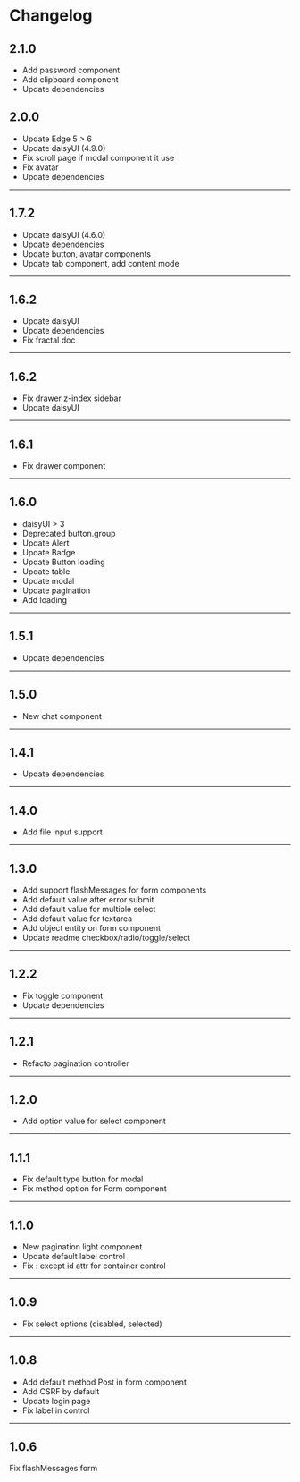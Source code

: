 # Changelog

## 2.1.0
- Add password component
- Add clipboard component
- Update dependencies

## 2.0.0
- Update Edge 5 > 6
- Update daisyUI (4.9.0)
- Fix scroll page if modal component it use
- Fix avatar
- Update dependencies

***

## 1.7.2

- Update daisyUI (4.6.0)
- Update dependencies
- Update button, avatar components
- Update tab component, add content mode

***

## 1.6.2

- Update daisyUI
- Update dependencies
- Fix fractal doc

***

## 1.6.2

- Fix drawer z-index sidebar
- Update daisyUI

***

## 1.6.1

- Fix drawer component

***

## 1.6.0

- daisyUI > 3
- Deprecated button.group
- Update Alert
- Update Badge
- Update Button loading
- Update table
- Update modal
- Update pagination
- Add loading

***

## 1.5.1

- Update dependencies

***

## 1.5.0

- New chat component

***

## 1.4.1

- Update dependencies

***

## 1.4.0

- Add file input support

***

## 1.3.0

- Add support flashMessages for form components
- Add default value after error submit
- Add default value for multiple select
- Add default value for textarea
- Add object entity on form component
- Update readme checkbox/radio/toggle/select

***

## 1.2.2

- Fix toggle component
- Update dependencies

***

## 1.2.1

- Refacto pagination controller

***

## 1.2.0

- Add option value for select component

***

## 1.1.1

- Fix default type button for modal
- Fix method option for Form component

***

## 1.1.0

- New pagination light component
- Update default label control
- Fix : except id attr for container control

***

## 1.0.9

- Fix select options (disabled, selected)

***

## 1.0.8

- Add default method Post in form component
- Add CSRF by default
- Update login page
- Fix label in control

***

## 1.0.6

Fix flashMessages form
